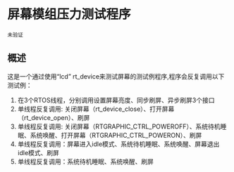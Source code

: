 # 屏幕模组压力测试程序
```{warning}
未验证
```

## 概述
这是一个通过使用“lcd” rt_device来测试屏幕的测试例程序,程序会反复调用以下测试例：
1. 在3个RTOS线程，分别调用设置屏幕亮度、同步刷屏、异步刷屏3个接口
2. 单线程反复调用: 关闭屏幕（rt_device_close）、打开屏幕（rt_device_open）、刷屏
3. 单线程反复调用: 关闭屏幕（RTGRAPHIC_CTRL_POWEROFF）、系统待机睡眠、系统唤醒、打开屏幕（RTGRAPHIC_CTRL_POWERON）、刷屏
4. 单线程反复调用：屏幕进入idle模式、系统待机睡眠、系统唤醒、屏幕退出idle模式、刷屏
5. 单线程反复调用：系统待机睡眠、系统唤醒、刷屏

